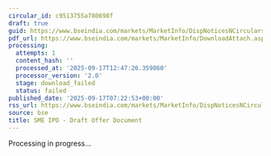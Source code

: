 ```yaml
---
circular_id: c9513755a780698f
draft: true
guid: https://www.bseindia.com/markets/MarketInfo/DispNoticesNCirculars.aspx?Noticeid={B3BC0078-CF9B-4691-91D6-9DD6B9370C46}&noticeno=20250917-6&dt=09/17/2025&icount=6&totcount=37&flag=0
pdf_url: https://www.bseindia.com/markets/MarketInfo/DownloadAttach.aspx?id=20250917-6&attachedId=
processing:
  attempts: 1
  content_hash: ''
  processed_at: '2025-09-17T12:47:20.359860'
  processor_version: '2.0'
  stage: download_failed
  status: failed
published_date: '2025-09-17T07:22:53+00:00'
rss_url: https://www.bseindia.com/markets/MarketInfo/DispNoticesNCirculars.aspx?Noticeid={B3BC0078-CF9B-4691-91D6-9DD6B9370C46}&noticeno=20250917-6&dt=09/17/2025&icount=6&totcount=37&flag=0
source: bse
title: SME IPO - Draft Offer Document
---
```


Processing in progress...